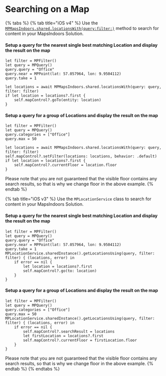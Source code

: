 # Searching on a Map



{% tabs %}
{% tab title="iOS v4" %}
Use the [`MPMapsIndoors.shared.locationsWith(query:filter:)`](https://app.mapsindoors.com/mapsindoors/reference/ios/4.1.3/documentation/mapsindoors/mapsindoorsshared/locationswith\(query:filter:\)) method to search for content in your MapsIndoors Solution.

#### Setup a query for the nearest single best matching Location and display the result on the map[​](https://docs.mapsindoors.com/search-on-map#setup-a-query-for-the-nearest-single-best-matching-location-and-display-the-result-on-the-map-1) <a href="#setup-a-query-for-the-nearest-single-best-matching-location-and-display-the-result-on-the-map-1" id="setup-a-query-for-the-nearest-single-best-matching-location-and-display-the-result-on-the-map-1"></a>

```
let filter = MPFilter()
let query = MPQuery()
query.query = "Office"
query.near = MPPoint(lat: 57.057964, lon: 9.9504112)
query.take = 1

let locations = await MPMapsIndoors.shared.locationsWith(query: query, filter: filter)
if let location = locations?.first {
    self.mapControl?.goTo(entity: location)
}

```

#### Setup a query for a group of Locations and display the result on the map[​](https://docs.mapsindoors.com/search-on-map#setup-a-query-for-a-group-of-locations-and-display-the-result-on-the-map-1) <a href="#setup-a-query-for-a-group-of-locations-and-display-the-result-on-the-map-1" id="setup-a-query-for-a-group-of-locations-and-display-the-result-on-the-map-1"></a>

```
let filter = MPFilter()
let query = MPQuery()
query.categories = ["Office"]
query.max = 50

let locations = await MPMapsIndoors.shared.locationsWith(query: query, filter: filter)
self.mapControl?.setFilter(locations: locations, behavior: .default)
if let location = locations?.first {
    self.mapControl?.currentFloor = location.floor
}
```

Please note that you are not guaranteed that the visible floor contains any search results, so that is why we change floor in the above example.
{% endtab %}

{% tab title="iOS v3" %}
Use the `MPLocationService` class to search for content in your MapsIndoors Solution.

#### Setup a query for the nearest single best matching Location and display the result on the map[​](https://docs.mapsindoors.com/search-on-map#setup-a-query-for-the-nearest-single-best-matching-location-and-display-the-result-on-the-map-2) <a href="#setup-a-query-for-the-nearest-single-best-matching-location-and-display-the-result-on-the-map-2" id="setup-a-query-for-the-nearest-single-best-matching-location-and-display-the-result-on-the-map-2"></a>

```
let filter = MPFilter()
let query = MPQuery()
query.query = "Office"
query.near = MPPoint(lat: 57.057964, lon: 9.9504112)
query.take = 1
MPLocationService.sharedInstance().getLocationsUsing(query, filter: filter) { (locations, error) in
    if error == nil {
        let location = locations?.first
        self.mapControl?.go(to: location)
    }
}
```

#### Setup a query for a group of Locations and display the result on the map[​](https://docs.mapsindoors.com/search-on-map#setup-a-query-for-a-group-of-locations-and-display-the-result-on-the-map-2) <a href="#setup-a-query-for-a-group-of-locations-and-display-the-result-on-the-map-2" id="setup-a-query-for-a-group-of-locations-and-display-the-result-on-the-map-2"></a>

```
let filter = MPFilter()
let query = MPQuery()
query.categories = ["Office"]
query.max = 50
MPLocationService.sharedInstance().getLocationsUsing(query, filter: filter) { (locations, error) in
    if error == nil {
        self.mapControl?.searchResult = locations
        let firstLocation = locations?.first
        self.mapControl?.currentFloor = firstLocation.floor
    }
}
```

Please note that you are not guaranteed that the visible floor contains any search results, so that is why we change floor in the above example.
{% endtab %}
{% endtabs %}
